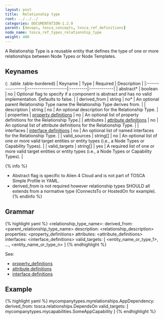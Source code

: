 ```yaml
---
layout: post
title:  Relationship type
root: ../../../
categories: DOCUMENTATION-1.2.0
parent: [devops, tosca_concepts, tosca_ref_definitions]
node_name: tosca_ref_types_relationship_type
weight: 400
---
```


A Relationship Type is a reusable entity that defines the type of one or more relationships between Node Types or Node Templates.

## Keynames

{: .table .table-bordered}
| Keyname         | Type                | Required | Description |
|:----------------|:--------------------|:---------|:------------|
| abstract*     | boolean | no | Optional flag to specify if a component is abstract and has no valid implementation. Defaults to false. |
| derived_from | string | no* | An optional parent Relationship Type name the Relationship Type derives from. |
| description | string | no | An optional description for the Relationship Type. |
| properties | [property definitions](#/documentation/1.1.0/devops_guide/tosca_grammar/property_definition.html) | no | An optional list of property definitions for the Relationship Type.|
| attributes | [attribute definitions](#/documentation/1.1.0/devops_guide/tosca_grammar/attribute_definition.html) | no | An optional list of attribute definitions for the Relationship Type. |
| interfaces | [interface definitions](#/documentation/1.1.0/devops_guide/tosca_grammar/interface_definition.html) | no | An optional list of named interfaces for the Relationship Type. |
| valid_sources | string[] | no | An optional list of one or more valid target entities or entity types (i.e., a Node Types or Capability Types). |
| valid_targets | string[] | yes | A required list of one or more valid target entities or entity types (i.e., a Node Types or Capability Types). |

{% info %}
 - Abstract flag is specific to Alien 4 Cloud and is not part of TOSCA Simple Profile in YAML.
 - derived_from is not required however relationship types SHOULD all extends from a normative type (ConnectsTo or HostedOn for example).
{% endinfo %}

## Grammar

{% highlight yaml %}
<relationship_type_name>:
  derived_from: <parent_relationship_type_name>
  description: <relationship_description>
  properties:
    <property_definitions>
  attributes:
    <attribute_definitions>
  interfaces:
    <interface_definitions>
  valid_targets: [ <entity_name_or_type_1>, ..., <entity_name_or_type_n> ]
{% endhighlight %}

See:

- [property_definitions](#/documentation/1.1.0/devops_guide/tosca_grammar/property_definition.html)
- [attribute definitions](#/documentation/1.1.0/devops_guide/tosca_grammar/attribute_definition.html)
- [interface definitions](#/documentation/1.1.0/devops_guide/tosca_grammar/interface_definition.html)

## Example

{% highlight yaml %}
mycompanytypes.myrelationships.AppDependency:
  derived_from: tosca.relationships.DependsOn
  valid_targets: [ mycompanytypes.mycapabilities.SomeAppCapability ]
{% endhighlight %}

